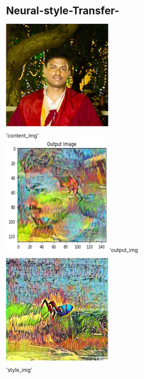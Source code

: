 # Neural-style-Transfer-



<img src="./assets/a.png" width="280" height="280"/> 

'content_img'   
                                                                        <img src="./assets/c.png" width="280" height="310"/>
                                                                                   'output_img

<img src="./assets/b.png" width="280" height="280"/> 

'style_img' 




